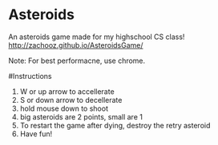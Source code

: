 Asteroids
==================
An asteroids game made for my highschool CS class!
http://zachooz.github.io/AsteroidsGame/

Note: For best performacne, use chrome.

#Instructions
1. W or up arrow to accellerate
2. S or down arrow to decellerate
3. hold mouse down to shoot
4. big asteroids are 2 points, small are 1
5. To restart the game after dying, destroy the retry asteroid
6. Have fun!


